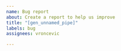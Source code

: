 ```yaml
---
name: Bug report
about: Create a report to help us improve
title: "[gen_unnamed_pipe]"
labels: bug
assignees: vroncevic

---
```



